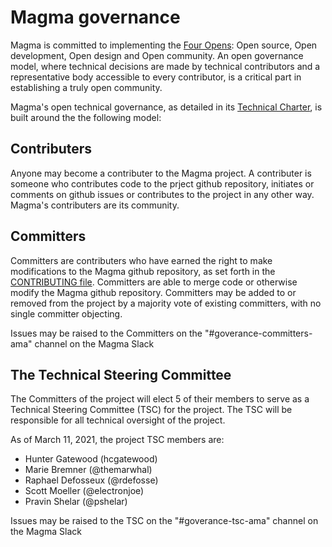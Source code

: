 # Magma governance

Magma is committed to implementing the
[Four Opens](https://www.openstack.org/four-opens/): Open source, Open
development, Open design and Open community. An open governance model, where
technical decisions are made by technical contributors and a representative
body accessible to every contributor, is a critical part in establishing a
truly open community.

Magma's open technical governance, as detailed in its [Technical Charter](https://github.com/magma/tsc/blob/main/CHARTER.md), is built around the
the following model:

## Contributers

Anyone may become a contributer to the Magma project.  A contributer is someone who contributes code to the prject github repository, initiates or comments on github issues or contributes to the project in any other way.  Magma's contributers are its community.

## Committers

Committers are contributers who have earned the right to make modifications to the Magma github repository, as set forth in the [CONTRIBUTING file](https://github.com/magma/community/blob/main/CONTRIBUTING.md).  Committers are able to merge code or otherwise modify the Magma github repository.  Committers may be added to or removed from the project by a majority vote of existing committers, with no single committer objecting.

Issues may be raised to the Committers on the "#goverance-committers-ama" channel on the Magma Slack

## The Technical Steering Committee

The Committers of the project will elect 5 of their members to serve as a Technical Steering Committee (TSC) for the project.  The TSC will be responsible for all technical oversight of the project.

As of March 11, 2021, the project TSC members are:
- Hunter Gatewood (hcgatewood)
- Marie Bremner (@themarwhal)
- Raphael Defosseux (@rdefosse)
- Scott Moeller (@electronjoe)
- Pravin Shelar (@pshelar)

Issues may be raised to the TSC on the "#goverance-tsc-ama" channel on the Magma Slack
